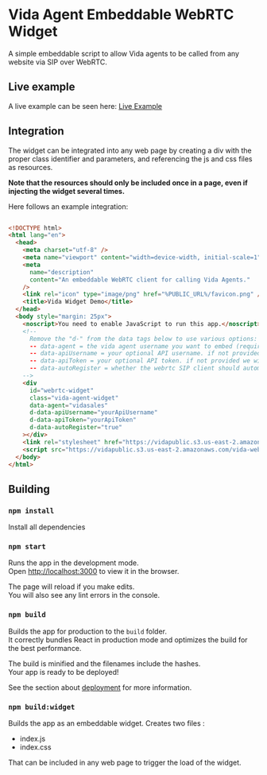 # Vida Agent Embeddable WebRTC Widget

A simple embeddable script to allow Vida agents to be called from any website via SIP over WebRTC.

## Live example

A live example can be seen here: [Live Example](https://vidapublic.s3.us-east-2.amazonaws.com/vida-webrtc-widget/index.html)

## Integration

The widget can be integrated into any web page by creating a div with the proper class identifier and parameters, and referencing the js and css files as resources.

**Note that the resources should only be included once in a page, even if injecting the widget several times.**

Here follows an example integration:

```html

<!DOCTYPE html>
<html lang="en">
  <head>
    <meta charset="utf-8" />
    <meta name="viewport" content="width=device-width, initial-scale=1" />
    <meta
      name="description"
      content="An embeddable WebRTC client for calling Vida Agents."
    />
    <link rel="icon" type="image/png" href="%PUBLIC_URL%/favicon.png" />
    <title>Vida Widget Demo</title>
  </head>
  <body style="margin: 25px">
    <noscript>You need to enable JavaScript to run this app.</noscript>
    <!-- 
      Remove the "d-" from the data tags below to use various options:
      -- data-agent = the vida agent username you want to embed (required)
      -- data-apiUsername = your optional API username. if not provided we will automatically fetch temp credentials. don't use on public websites or it will leak your credentials!
      -- data-apiToken = your optional API token. if not provided we will automatically fetch temp credentials. don't use on public websites or it will leak your credentials!
      -- data-autoRegister = whether the webrtc SIP client should automatically register on page load (if not set it will register when the first call is made)
    -->
    <div 
      id="webrtc-widget"
      class="vida-agent-widget"
      data-agent="vidasales"
      d-data-apiUsername="yourApiUsername"
      d-data-apiToken="yourApiToken"
      d-data-autoRegister="true"
    ></div>
    <link rel="stylesheet" href="https://vidapublic.s3.us-east-2.amazonaws.com/vida-webrtc-widget/index.css">
    <script src="https://vidapublic.s3.us-east-2.amazonaws.com/vida-webrtc-widget/index.js"></script>
  </body>
</html>

```

## Building

### `npm install`

Install all dependencies

### `npm start`

Runs the app in the development mode.\
Open [http://localhost:3000](http://localhost:3000) to view it in the browser.

The page will reload if you make edits.\
You will also see any lint errors in the console.

### `npm build`

Builds the app for production to the `build` folder.\
It correctly bundles React in production mode and optimizes the build for the best performance.

The build is minified and the filenames include the hashes.\
Your app is ready to be deployed!

See the section about [deployment](https://facebook.github.io/create-react-app/docs/deployment) for more information.

### `npm build:widget`

Builds the app as an embeddable widget. Creates two files :
- index.js
- index.css

That can be included in any web page to trigger the load of the widget.